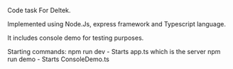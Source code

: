 Code task For Deltek.

Implemented using Node.Js, express framework and Typescript language.

It includes console demo for testing purposes.

Starting commands:
npm run dev - Starts app.ts which is the server
npm run demo - Starts ConsoleDemo.ts
